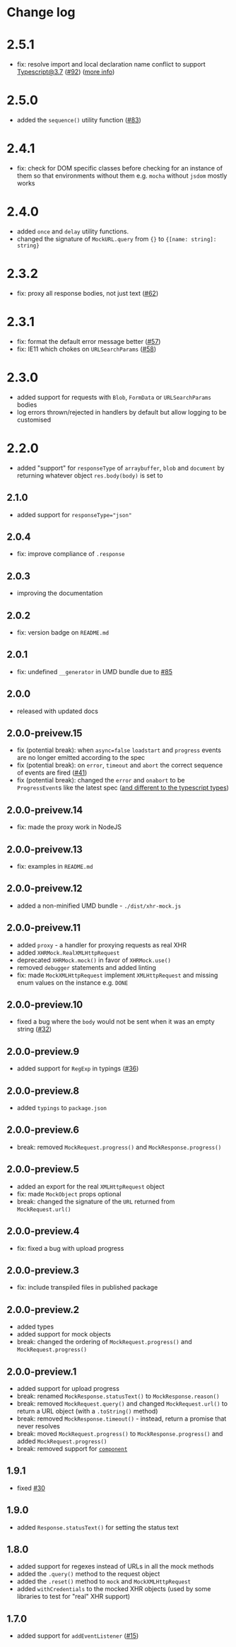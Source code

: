 # Change log

# 2.5.1

- fix: resolve import and local declaration name conflict to support Typescript@3.7 ([#92](https://github.com/jameslnewell/xhr-mock/pull/92)) ([more info](https://devblogs.microsoft.com/typescript/announcing-typescript-3-7/#local-and-imported-type-declarations-now-conflict))

# 2.5.0

- added the `sequence()` utility function ([#83](https://github.com/jameslnewell/xhr-mock/pull/83))

# 2.4.1

- fix: check for DOM specific classes before checking for an instance of them so that environments without them e.g. `mocha` without `jsdom` mostly works

# 2.4.0

- added `once` and `delay` utility functions.
- changed the signature of `MockURL.query` from `{}` to `{[name: string]: string}`

# 2.3.2

- fix: proxy all response bodies, not just text ([#62](https://github.com/jameslnewell/xhr-mock/issues/62))

# 2.3.1

- fix: format the default error message better ([#57](https://github.com/jameslnewell/xhr-mock/issues/57#issuecomment-376489889))
- fix: IE11 which chokes on `URLSearchParams` ([#58](https://github.com/jameslnewell/xhr-mock/pull/58))

# 2.3.0

- added support for requests with `Blob`, `FormData` or `URLSearchParams` bodies
- log errors thrown/rejected in handlers by default but allow logging to be customised

# 2.2.0

- added "support" for `responseType` of `arraybuffer`, `blob` and `document` by returning whatever object `res.body(body)` is set to

## 2.1.0

- added support for `responseType="json"`

## 2.0.4

- fix: improve compliance of `.response`

## 2.0.3

- improving the documentation

## 2.0.2

- fix: version badge on `README.md`

## 2.0.1

- fix: undefined `__generator` in UMD bundle due to [#85](https://github.com/rollup/rollup-plugin-typescript/issues/85)

## 2.0.0

- released with updated docs

## 2.0.0-preivew.15

- fix (potential break): when `async=false` `loadstart` and `progress` events are no longer emitted according to the spec
- fix (potential break): on `error`, `timeout` and `abort` the correct sequence of events are fired ([#41](https://github.com/jameslnewell/xhr-mock/issues/41))
- fix (potential break): changed the `error` and `onabort` to be `ProgressEvent`s like the latest spec ([and different to the typescript types](https://github.com/Microsoft/TypeScript/issues/19830))

## 2.0.0-preivew.14

- fix: made the proxy work in NodeJS

## 2.0.0-preivew.13

- fix: examples in `README.md`

## 2.0.0-preivew.12

- added a non-minified UMD bundle - `./dist/xhr-mock.js`

## 2.0.0-preivew.11

- added `proxy` - a handler for proxying requests as real XHR
- added `XHRMock.RealXMLHttpRequest`
- deprecated `XHRMock.mock()` in favor of `XHRMock.use()`
- removed `debugger` statements and added linting
- fix: made `MockXMLHttpRequest` implement `XMLHttpRequest` and missing enum values on the instance e.g. `DONE`

## 2.0.0-preview.10

- fixed a bug where the `body` would not be sent when it was an empty string ([#32](https://github.com/jameslnewell/xhr-mock/issues/32))

## 2.0.0-preview.9

- added support for `RegExp` in typings ([#36](https://github.com/jameslnewell/xhr-mock/pull/36))

## 2.0.0-preview.8

- added `typings` to `package.json`

## 2.0.0-preview.6

- break: removed `MockRequest.progress()` and `MockResponse.progress()`

## 2.0.0-preview.5

- added an export for the real `XMLHttpRequest` object
- fix: made `MockObject` props optional
- break: changed the signature of the `URL` returned from `MockRequest.url()`

## 2.0.0-preview.4

- fix: fixed a bug with upload progress

## 2.0.0-preview.3

- fix: include transpiled files in published package

## 2.0.0-preview.2

- added types
- added support for mock objects
- break: changed the ordering of `MockRequest.progress()` and `MockRequest.progress()`

## 2.0.0-preview.1

- added support for upload progress
- break: renamed `MockResponse.statusText()` to `MockResponse.reason()`
- break: removed `MockRequest.query()` and changed `MockRequest.url()` to return a URL object (with a `.toString()` method)
- break: removed `MockResponse.timeout()` - instead, return a promise that never resolves
- break: moved `MockRequest.progress()` to `MockResponse.progress()` and added `MockRequest.progress()`
- break: removed support for [`component`](https://github.com/componentjs/component)

## 1.9.1

- fixed [#30](https://github.com/jameslnewell/xhr-mock/issues/30)

## 1.9.0

- added `Response.statusText()` for setting the status text

## 1.8.0

- added support for regexes instead of URLs in all the mock methods
- added the `.query()` method to the request object
- added the `.reset()` method to `mock` and `MockXMLHttpRequest`
- added `withCredentials` to the mocked XHR objects (used by some libraries to test for "real" XHR support)

## 1.7.0

- added support for `addEventListener` ([#15](https://github.com/jameslnewell/xhr-mock/pull/15))
